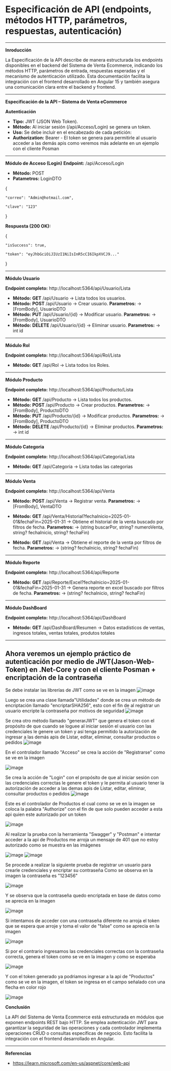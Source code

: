 # Especificación de API (endpoints, métodos HTTP, parámetros, respuestas, autenticación)

---

**Inroducción**

La Especificación de la API describe de manera estructurada los endpoints disponibles en el backend del Sistema de Venta Ecommerce, indicando los métodos HTTP, parámetros de entrada, respuestas esperadas y el mecanismo de autenticación utilizado. Esta documentación facilita la integración con el frontend desarrollado en Angular 15 y también asegura una comunicación clara entre el backend y frontend.


---

**Especificación de la API – Sistema de Venta eCommerce**

**Autenticación**
- **Tipo:** JWT (JSON Web Token).
- **Método:** Al iniciar sesión (/api/Acceso/Login) se genera un token.
- **Uso:** Se debe incluír en el encabezado de cada petición:
- **Authorization:** Bearer <token> - El token se genera para permitirle al usuario acceder a las demás apis como veremos más adelante en un ejemplo con el cliente Posman

---

**Módulo de Acceso (Login)**
**Endpoint:** /api/Acceso/Login
- **Método:** POST
- **Patametros:** LoginDTO

{

    "correo": "Admin@hotmail.com",
    
    "clave": "123"
  
}

**Respuesta (200 OK):**

{

    "isSuccess": true,
    
    "token": "eyJhbGciOiJIUzI1NiIsInR5cCI6IkpXVCJ9..."
  
}


---


**Módulo Usuario**
  
**Endpoint completo:** http://localhost:5364/api/Usuario/Lista 

- **Método:** **GET** /api/Usuario →  Lista todos los usuarios. 
- **Método:** **POST** /api/Usuario → Crear usuario. **Parametros:** → [FromBody], UsuarioDTO
- **Método:** **PUT**  /api/Usuario/{id} → Modificar usuario. **Parametros:** → [FromBody], UsuarioDTO
- **Método:** **DELETE** /api/Usuario/{id} → Eliminar usuario. **Parametros:** → int id

---


**Módulo Rol**
  
**Endpoint completo:** http://localhost:5364/api/Rol/Lista 

- **Método:** **GET** /api/Rol →  Lista todos los Roles.

---


**Módulo Producto**
  
**Endpoint completo:** http://localhost:5364/api/Producto/Lista 

- **Método:** **GET** /api/Producto →  Lista todos los productos. 
- **Método:** **POST** /api/Producto → Crear productos. **Parametros:** → [FromBody], ProductoDTO
- **Método:** **PUT**  /api/Producto/{id} → Modificar productos. **Parametros:** → [FromBody], ProductoDTO
- **Método:** **DELETE** /api/Producto/{id} → Eliminar productos. **Parametros:** → int id

---

**Módulo Categoria**
  
**Endpoint completo:** http://localhost:5364/api/Categoria/Lista 

- **Método:** **GET** /api/Categoria →  Lista todas las categorias

---


**Módulo Venta**
  
**Endpoint completo:** http://localhost:5364/api/Venta 
 
- **Método:** **POST** /api/Venta → Registrar venta. **Parametros:** → [FromBody], VentaDTO
- **Método:** **GET**  /api/Venta/Historial?fechaInicio=2025-01-01&fechaFin=2025-01-31 → Obtiene el historial de la venta buscado por filtros de fecha. **Parametros:** → (string buscarPor, string? numeroVenta, string? fechaInicio, string? fechaFin)

- **Método:** **GET** /api/Venta → Obtiene el reporte de la venta por filtros de fecha. **Parametros:** → (string? fechaInicio, string? fechaFin)

---


**Módulo Reporte**

**Endpoint completo:** http://localhost:5364/api/Reporte

- **Método:** **GET** /api/Reporte/Excel?fechaInicio=2025-01-01&fechaFin=2025-01-31 → Genera reporte en excel buscado por filtros de fecha. **Parametros:** → (string? fechaInicio, string? fechaFin)

---

**Módulo DashBoard**

**Endpoint completo:** http://localhost:5364/api/DashBoard

- **Método:** **GET** /api/DashBoard/Resumen → Datos estadísticos de ventas, ingresos totales, ventas totales, produtos totales

---

**Ahora veremos un ejemplo práctico de autenticación por medio de JWT(Jason-Web-Token) en .Net-Core y con el cliente Posman + encriptación de la contraseña**
---

Se debe instalar las librerías de JWT como se ve en la imagen
![image](https://github.com/user-attachments/assets/6f7c3a16-2e48-43a7-89e9-76d24ee23b28)


Luego se crea una clase llamada"Utilidades" donde se crea un método de encriptación llamado "encriptarSHA256", esto con el fin de al registrar un usuario encripte la contraseña por motivos de seguridad
![image](https://github.com/user-attachments/assets/bff4651f-516a-4915-8ecd-5bfdaff844ac)

Se crea otro método llamado "generarJWT" que genera el token con el propósito de que cuando se loguee al iniciar sesión el usuario con las credenciales le genere un token y así tenga permitido la autorización de ingresar a las demás apis de Listar, editar, eliminar, consultar productos o pedidos
![image](https://github.com/user-attachments/assets/254eab5f-f34b-4d1c-9127-1cc3474ab8da)

En el controlador llamado "Acceso" se crea la acción de "Registrarse" como se ve en la imagen

![image](https://github.com/user-attachments/assets/6171c535-563a-4c45-af34-dddabf050e62)

Se crea la acción de "Login" con el propósito de que al iniciar sesión con las credenciales correctas le genere el token y le permita al usuario tener la autorización de acceder a las demas apis de Listar, editar, eliminar, consultar productos o pedidos
![image](https://github.com/user-attachments/assets/f75a16aa-f88f-4461-b0ff-c5adb49f8235)

Este es el controlador de Productos el cual como se ve en la imagen se coloca la palabra "Authorize" con el fin de que solo pueden acceder a esta api quien este autorizado por un token

![image](https://github.com/user-attachments/assets/afa486c0-6f34-4e24-8aa9-4d5a49de4d75)

Al realizar la prueba con la herramienta "Swagger" y "Postman" e intentar acceder a la api de Productos me arroja un mensaje de 401 que no estoy autorizado como se muestra en las imágenes

![image](https://github.com/user-attachments/assets/daf1e815-a691-41dc-94b4-0644bc8cbf51)
![image](https://github.com/user-attachments/assets/f0bf5884-efec-40de-ac4b-6bc132dd03f0)

Se procede a realizar la siguiente prueba de registrar un usuario para crearle credenciales y encriptar su contraseña 
Como se observa en la imagen la contraseña es "123456"

![image](https://github.com/user-attachments/assets/4e467c9d-88e6-44a5-bf9a-bb6263d4c60d)

Y se observa que la contraseña quedo encriptada en base de datos como se aprecia en la imagen

![image](https://github.com/user-attachments/assets/4690aa20-2dd5-4b8c-88a4-c5ffe4adef00)

Si intentamos de acceder con una contraseña diferente no arroja el token que se espera que arroje y toma el valor de "false" como se aprecia en la imagen

![image](https://github.com/user-attachments/assets/700e1767-3854-4b33-91ff-ea39cd188f54)

Si por el contrario ingresamos las credenciales correctas con la contraseña correcta, genera el token como se ve en la imagen y como se esperaba

![image](https://github.com/user-attachments/assets/26808a8a-e9fb-4217-b02e-42f3cab18a3f)

Y con el token generado ya podriamos ingresar a la api de "Productos" como se ve en la imagen, el token se ingresa en el campo señalado con una flecha en color rojo

![image](https://github.com/user-attachments/assets/2b361c66-32b3-42c5-81c1-9a342b32cd0c)




**Conclusión**

La API del Sistema de Venta Ecommerce está estructurada en módulos que exponen endpoints REST bajo HTTP. Se emplea autenticación JWT para garantizar la seguridad de las operaciones y cada controlador implementa operaciones CRUD o consultas específicas de negocio. Esto facilita la integración con el frontend desarrollado en Angular.

---


**Referencias**

- https://learn.microsoft.com/en-us/aspnet/core/web-api



